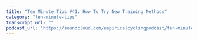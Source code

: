 ```yaml
---
title: "Ten Minute Tips #41: How To Try New Training Methods"
category: "ten-minute-tips"
transcript_url: ""
podcast_url: "https://soundcloud.com/empiricalcyclingpodcast/ten-minute-tips-41-how-to-try-new-training-methods"
---
```


